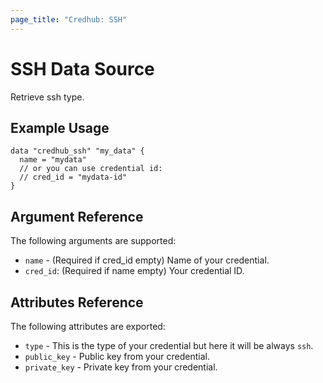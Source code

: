 ```yaml
---
page_title: "Credhub: SSH"
---
```


# SSH Data Source

Retrieve ssh type.

## Example Usage

```hcl
data "credhub_ssh" "my_data" {
  name = "mydata"
  // or you can use credential id:
  // cred_id = "mydata-id"
}
```

## Argument Reference

The following arguments are supported:

- `name` - (Required if cred_id empty) Name of your credential.
- `cred_id`: (Required if name empty) Your credential ID.

## Attributes Reference

The following attributes are exported:

- `type` - This is the type of your credential but here it will be always `ssh`.
- `public_key` - Public key from your credential.
- `private_key` - Private key from your credential.